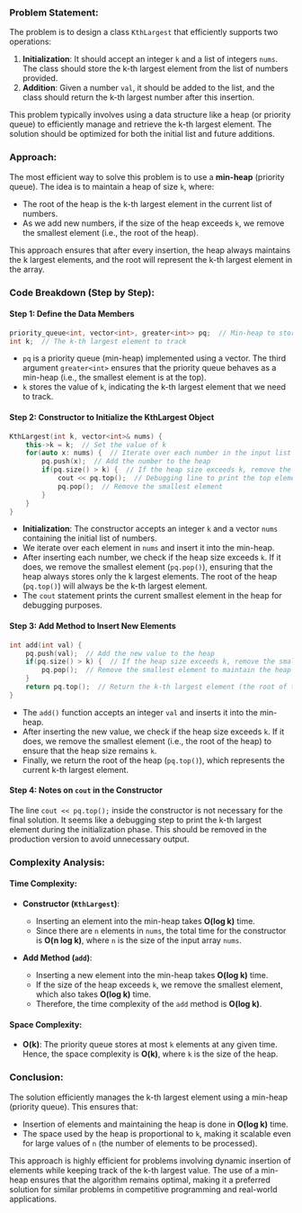 ### Problem Statement:
The problem is to design a class `KthLargest` that efficiently supports two operations:
1. **Initialization**: It should accept an integer `k` and a list of integers `nums`. The class should store the k-th largest element from the list of numbers provided.
2. **Addition**: Given a number `val`, it should be added to the list, and the class should return the k-th largest number after this insertion.

This problem typically involves using a data structure like a heap (or priority queue) to efficiently manage and retrieve the k-th largest element. The solution should be optimized for both the initial list and future additions.

### Approach:
The most efficient way to solve this problem is to use a **min-heap** (priority queue). The idea is to maintain a heap of size `k`, where:
- The root of the heap is the k-th largest element in the current list of numbers.
- As we add new numbers, if the size of the heap exceeds `k`, we remove the smallest element (i.e., the root of the heap).

This approach ensures that after every insertion, the heap always maintains the k largest elements, and the root will represent the k-th largest element in the array.

### Code Breakdown (Step by Step):

#### Step 1: Define the Data Members
```cpp
priority_queue<int, vector<int>, greater<int>> pq;  // Min-heap to store the k largest elements
int k;  // The k-th largest element to track
```
- `pq` is a priority queue (min-heap) implemented using a vector. The third argument `greater<int>` ensures that the priority queue behaves as a min-heap (i.e., the smallest element is at the top).
- `k` stores the value of `k`, indicating the k-th largest element that we need to track.

#### Step 2: Constructor to Initialize the KthLargest Object
```cpp
KthLargest(int k, vector<int>& nums) {
    this->k = k;  // Set the value of k
    for(auto x: nums) {  // Iterate over each number in the input list
        pq.push(x);  // Add the number to the heap
        if(pq.size() > k) {  // If the heap size exceeds k, remove the smallest element
            cout << pq.top();  // Debugging line to print the top element (not part of the final solution)
            pq.pop();  // Remove the smallest element
        }
    }
}
```
- **Initialization**: The constructor accepts an integer `k` and a vector `nums` containing the initial list of numbers.
- We iterate over each element in `nums` and insert it into the min-heap.
- After inserting each number, we check if the heap size exceeds `k`. If it does, we remove the smallest element (`pq.pop()`), ensuring that the heap always stores only the k largest elements. The root of the heap (`pq.top()`) will always be the k-th largest element.
- The `cout` statement prints the current smallest element in the heap for debugging purposes.

#### Step 3: Add Method to Insert New Elements
```cpp
int add(int val) {
    pq.push(val);  // Add the new value to the heap
    if(pq.size() > k) {  // If the heap size exceeds k, remove the smallest element
        pq.pop();  // Remove the smallest element to maintain the heap size as k
    }
    return pq.top();  // Return the k-th largest element (the root of the min-heap)
}
```
- The `add()` function accepts an integer `val` and inserts it into the min-heap.
- After inserting the new value, we check if the heap size exceeds `k`. If it does, we remove the smallest element (i.e., the root of the heap) to ensure that the heap size remains `k`.
- Finally, we return the root of the heap (`pq.top()`), which represents the current k-th largest element.

#### Step 4: Notes on `cout` in the Constructor
The line `cout << pq.top();` inside the constructor is not necessary for the final solution. It seems like a debugging step to print the k-th largest element during the initialization phase. This should be removed in the production version to avoid unnecessary output.

### Complexity Analysis:

#### Time Complexity:
- **Constructor (`KthLargest`)**: 
  - Inserting an element into the min-heap takes **O(log k)** time.
  - Since there are `n` elements in `nums`, the total time for the constructor is **O(n log k)**, where `n` is the size of the input array `nums`.
  
- **Add Method (`add`)**:
  - Inserting a new element into the min-heap takes **O(log k)** time.
  - If the size of the heap exceeds `k`, we remove the smallest element, which also takes **O(log k)** time.
  - Therefore, the time complexity of the `add` method is **O(log k)**.

#### Space Complexity:
- **O(k)**: The priority queue stores at most `k` elements at any given time. Hence, the space complexity is **O(k)**, where `k` is the size of the heap.

### Conclusion:

The solution efficiently manages the k-th largest element using a min-heap (priority queue). This ensures that:
- Insertion of elements and maintaining the heap is done in **O(log k)** time.
- The space used by the heap is proportional to `k`, making it scalable even for large values of `n` (the number of elements to be processed).
  
This approach is highly efficient for problems involving dynamic insertion of elements while keeping track of the k-th largest value. The use of a min-heap ensures that the algorithm remains optimal, making it a preferred solution for similar problems in competitive programming and real-world applications.